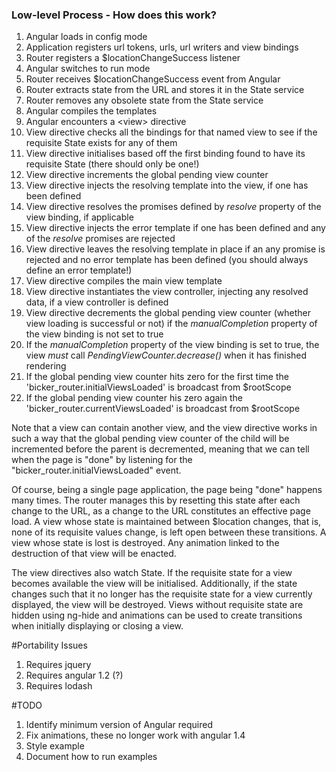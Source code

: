 ### Low-level Process - How does this work?
1. Angular loads in config mode
2. Application registers url tokens, urls, url writers and view bindings
3. Router registers a $locationChangeSuccess listener
4. Angular switches to run mode
5. Router receives $locationChangeSuccess event from Angular
6. Router extracts state from the URL and stores it in the State service
7. Router removes any obsolete state from the State service
8. Angular compiles the templates
9. Angular encounters a &lt;view&gt; directive
10. View directive checks all the bindings for that named view to see if the requisite State exists for any of them
11. View directive initialises based off the first binding found to have its requisite State (there should only be one!)
12. View directive increments the global pending view counter
13. View directive injects the resolving template into the view, if one has been defined
14. View directive resolves the promises defined by _resolve_ property of the view binding, if applicable
15. View directive injects the error template if one has been defined and any of the _resolve_ promises are rejected
15. View directive leaves the resolving template in place if an any promise is rejected and no error template has been defined (you should always define an error template!)
16. View directive compiles the main view template
17. View directive instantiates the view controller, injecting any resolved data, if a view controller is defined
18. View directive decrements the global pending view counter (whether view loading is successful or not) if the _manualCompletion_ property of the view binding is not set to true
19. If the _manualCompletion_ property of the view binding is set to true, the view _must_ call _PendingViewCounter.decrease()_ when it has finished rendering
20. If the global pending view counter hits zero for the first time the 'bicker_router.initialViewsLoaded' is broadcast from $rootScope
21. If the global pending view counter his zero again the 'bicker_router.currentViewsLoaded' is broadcast from $rootScope

Note that a view can contain another view, and the view directive works in such a way that the global pending view counter
of the child will be incremented before the parent is decremented, meaning that we can tell when the page is "done" by
listening for the "bicker_router.initialViewsLoaded" event.

Of course, being a single page application, the page being "done" happens many times. The router manages this by
resetting this state after each change to the URL, as a change to the URL constitutes an effective page load. A view whose state
is maintained between $location changes, that is, none of its requisite values change, is left open between these transitions. A view
whose state is lost is destroyed. Any animation linked to the destruction of that view will be enacted.

The view directives also watch State. If the requisite state for a view becomes available the view will be initialised.
Additionally, if the state changes such that it no longer has the requisite state for a view currently displayed, the
view will be destroyed. Views without requisite state are hidden using ng-hide and animations can be used to create
transitions when initially displaying or closing a view.

#Portability Issues
1. Requires jquery
2. Requires angular 1.2 (?)
3. Requires lodash

#TODO
1. Identify minimum version of Angular required
2. Fix animations, these no longer work with angular 1.4
3. Style example
4. Document how to run examples
